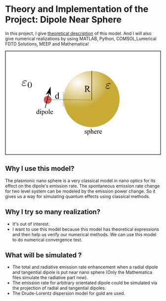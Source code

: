 # Theory and Implementation of the Project: Dipole Near Sphere

In this project, I give [theoretical description](https://knifelees3.github.io/2020/06/20/A_En_DipoleEmissionNearSphere/) of this model. And I will also give numerical realizations by using MATLAB, Python, COMSOL,Lumerical FDTD Solutions, MEEP and Mathematica!

![](https://raw.githubusercontent.com/knifelees3/my_pictures/master/picgoup/20200107214942441_16601.png)

## Why I use this model?

The plasmonic nano sphere is a very classical model in nano optics for its effect on the dipole's emission rate. The spontaneous emission rate change for two level system can be modeled by the emission power change. So it gives us a way for simulating quantum effects using classical methods.

## Why I try so many realization?

* It's out of interest.
* I want to use this model because this model has theoretical expressions and then help us verify our numerical methods. We can use this model to do numerical convergence test.

## What will be simulated ?

* The total and radiative emission rate enhancement when a radial dipole and tangential dipole is put near nano sphere (Only the Mathematica files simulate the radiative part now).
* The emission rate for arbitrary orientated dipole could be simulated via the projection of radial and tangential dipoles.
* The Drude-Lorentz dispersion model for gold are used.
